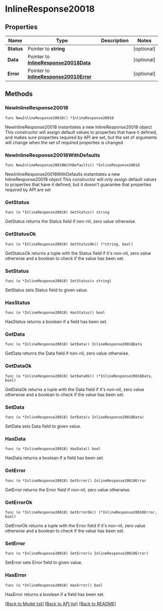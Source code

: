 # InlineResponse20018

## Properties

Name | Type | Description | Notes
------------ | ------------- | ------------- | -------------
**Status** | Pointer to **string** |  | [optional] 
**Data** | Pointer to [**InlineResponse20018Data**](InlineResponse20018Data.md) |  | [optional] 
**Error** | Pointer to [**InlineResponse20010Error**](InlineResponse20010Error.md) |  | [optional] 

## Methods

### NewInlineResponse20018

`func NewInlineResponse20018() *InlineResponse20018`

NewInlineResponse20018 instantiates a new InlineResponse20018 object
This constructor will assign default values to properties that have it defined,
and makes sure properties required by API are set, but the set of arguments
will change when the set of required properties is changed

### NewInlineResponse20018WithDefaults

`func NewInlineResponse20018WithDefaults() *InlineResponse20018`

NewInlineResponse20018WithDefaults instantiates a new InlineResponse20018 object
This constructor will only assign default values to properties that have it defined,
but it doesn't guarantee that properties required by API are set

### GetStatus

`func (o *InlineResponse20018) GetStatus() string`

GetStatus returns the Status field if non-nil, zero value otherwise.

### GetStatusOk

`func (o *InlineResponse20018) GetStatusOk() (*string, bool)`

GetStatusOk returns a tuple with the Status field if it's non-nil, zero value otherwise
and a boolean to check if the value has been set.

### SetStatus

`func (o *InlineResponse20018) SetStatus(v string)`

SetStatus sets Status field to given value.

### HasStatus

`func (o *InlineResponse20018) HasStatus() bool`

HasStatus returns a boolean if a field has been set.

### GetData

`func (o *InlineResponse20018) GetData() InlineResponse20018Data`

GetData returns the Data field if non-nil, zero value otherwise.

### GetDataOk

`func (o *InlineResponse20018) GetDataOk() (*InlineResponse20018Data, bool)`

GetDataOk returns a tuple with the Data field if it's non-nil, zero value otherwise
and a boolean to check if the value has been set.

### SetData

`func (o *InlineResponse20018) SetData(v InlineResponse20018Data)`

SetData sets Data field to given value.

### HasData

`func (o *InlineResponse20018) HasData() bool`

HasData returns a boolean if a field has been set.

### GetError

`func (o *InlineResponse20018) GetError() InlineResponse20010Error`

GetError returns the Error field if non-nil, zero value otherwise.

### GetErrorOk

`func (o *InlineResponse20018) GetErrorOk() (*InlineResponse20010Error, bool)`

GetErrorOk returns a tuple with the Error field if it's non-nil, zero value otherwise
and a boolean to check if the value has been set.

### SetError

`func (o *InlineResponse20018) SetError(v InlineResponse20010Error)`

SetError sets Error field to given value.

### HasError

`func (o *InlineResponse20018) HasError() bool`

HasError returns a boolean if a field has been set.


[[Back to Model list]](../README.md#documentation-for-models) [[Back to API list]](../README.md#documentation-for-api-endpoints) [[Back to README]](../README.md)


